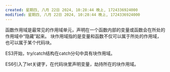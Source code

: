 ```yaml
---
created: 星期四, 八月 22日 2024, 10:28:44 晚上, 1724336924000
modified: 星期四, 八月 22日 2024, 10:28:44 晚上, 1724336924000
---
```


函数作用域是最常见的作用域单元，声明在一个函数内部的变量或函数会在所处的作用域中“隐藏”起来。
块作用域指的是变量和函数不仅可以属于所处的作用域，也可以属于某个代码块。

ES3开始，try/catch结构在catch分句中具有块作用域。

ES6引入了let关键字，在代码块里声明变量，劫持所在的块作用域。